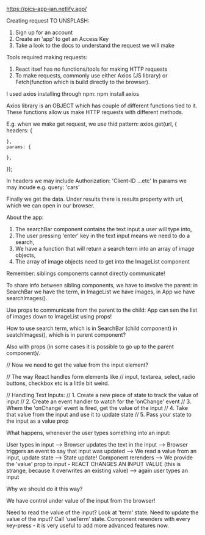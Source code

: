 https://pics-app-jan.netlify.app/

Creating request TO UNSPLASH:

1. Sign up for an account
2. Create an 'app' to get an Access Key
3. Take a look to the docs to understand the request we will make

Tools required making requests:

1. React itsef has no functions/tools for making HTTP requests
2. To make requests, commonly use either Axios (JS library) or Fetch(function which is build directly to the browser).

I used axios installing through npm:
npm install axios

Axios library is an OBJECT which has couple of different functions tied to it.
These functions allow us make HTTP requests with different methods.

E.g. when we make get request, we use thid pattern:
axios.get(url, {
    headers: {

    },
    params: {

    },
});

In headers we may include Authorization: 'Client-ID ...etc'
In params we may incude e.g. query: 'cars'

Finally we get the data.
Under results there is results property with url, which we can open in our browser.

About the app:

1. The searchBar component contains the text input a user will type into,
2. The user pressing 'enter' key in the text input means we need to do a search,
3. We have a function that will return a search term into an array of image objects,
4. The array of image objects need to get into the ImageList component

Remember: siblings components cannot directly communicate!

To share info between sibling components, we have to involve the parent:
in SearchBar we have the term,
in ImageList we have images,
in App we have searchImages().

Use props to communicate from the parent to the child: App can sen the list of images down to ImageList using props!

How to use search term, which is in SearchBar (child component) in seatchImages(), which is in parent component?

Also with props (in some cases it is possible to go up to the parent component)/\.


// Now we need to get the value from the input element?

// The way React handles form elements like 
// input, textarea, select, radio buttons, checkbox etc is a little bit weird.

// Handling Text Inputs:
//  1. Create a new piece of state to track the value of input
//  2. Create an event handler to watch for the 'onChange' event
//  3. Whem the 'onChange' event is fired, get the value of the input
//  4. Take that value from the input and use it to update state
//  5. Pass your state to the input as a value prop

What happens, whenever the user types something into an input:

User types in input --> Browser updates the text in the input -->  Browser triggers an event to say that input  was updated --> We read a value from an input, update state --> State update! Component rerenders --> We provide the 'value' prop to input - REACT CHANGES AN INPUT VALUE (this is strange, because it overwrites an existing value) --> again user types an input

Why we should do it this way?

We have control under value of the input from the browser!

Need to read the value of the input?
Look at 'term' state.
Need to update the value of the input?
Call 'useTerm' state.
Component rerenders with every key-press - it is very useful to add more advanced features now.




